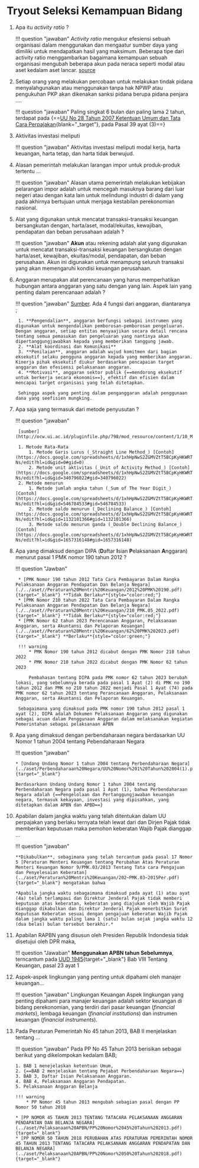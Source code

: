 #  Tryout Seleksi Kemampuan Bidang

1. Apa itu _activity ratio_ ?

    !!! question "jawaban"
        _Activity ratio_ mengukur efesiensi sebuah organisasi dalam menggunakan dan mengaatur sumber daya yang dimiliki untuk mendapatkan hasil yang maksimum. Beberapa tipe dari activity ratio menggambarkan bagaimana kemampuan sebuah organisasi mengubah beberapa akun pada neraca seperti modal atau aset kedalam aset lancar. [source](https://www.freshbooks.com/hub/accounting/types-of-activity-ratios#:~:text=Activity%20ratios%20measure%20the%20efficiency,assets%20into%20cash%20or%20sale.)

2. Setiap orang yang melakukan percobaan untuk melakukan tindak pidana menyalahgunakan atau menggunakan tanpa hak NPWP atau pengukuhan PKP akan dikenakan sanksi pidana berupa pidana penjara ....

    !!! question "jawaban"
        Paling singkat 6 bulan dan paling lama 2 tahun, terdapat pada {==[UU No 28 Tahun 2007 Ketentuan Umum dan Tata Cara Perpajakan](../aset/Perpajakan/UU%20Nomor%2028%20Tahun%202007.pdf){blank="_target"}, pada Pasal 39 ayat (3)==}

4. Aktivitas investasi meliputi 

    !!! question "jawaban"
        Aktivitas investasi meliputi modal kerja, harta keuangan, harta tetap, dan harta tidak berwujud.

5. Alasan pemerintah melakukan larangan impor untuk produk-produk tertentu ...

    !!! question "jawaban"
        Alasan utama pemerintah melakukan kebijakan pelarangan impor adalah untuk mencegah masuknya barang dari luar negeri atau dengan kata lain untuk melindungi industri di dalam yang pada akhirnya bertujuan untuk menjaga kestabilan perekonomian nasional.

6. Alat yang digunakan untuk mencatat transaksi-transaksi keuangan bersangkutan dengan, harta/aset, modal/ekuitas, kewajiban, pendapatan dan beban perusahaan adalah ?

    !!! question "jawaban"
        **Akun** atau rekening adalah alat yang digunakan untuk mencatat transaksi-transaksi keuangan bersangkutan dengan harta/aset, kewajiban, ekuitas/modal, pendapatan, dan beban perusahaan. Akun ini digunakan untuk menampung seluruh transaksi yang akan memengaruhi kondisi keuangan perusahaan.

7. Anggaran merupakan alat perencanaan yang harus memperhatikan hubungan antara anggaran yang satu dengan yang lain. Aspek lain yang penting dalam perencanaan adalah ?

    !!! question "jawaban"
        [Sumber](https://pustaka.ut.ac.id/lib/wp-content/uploads/pdfmk/EKAP4403-M1.pdf). Ada 4 fungsi dari anggaran, diantaranya ;

        1. **Pengendalian**, anggaran berfungsi sebagai instrumen yang digunakan untuk mengendalikan pemborosan-pemborosan pengeluaran. Dengan anggaran, setiap entitas menyaajikan secara detail rencana tentang semua pemasukan dan pengeluaran yang nantinya akan dipertanggungjawabkan kepada yang memberikan tanggung jawab.
        2. **Alat koordinasi dan Komunikasi**
        3. **Penilaian**, anggaran adalah wujud komitmen dari bagian eksekutif selaku pengguna anggaran kepada yang memberikan anggaran. Kinerja pihak eksekutif diukur berdasarkan pencapaian target anggaran dan efesiensi pelaksanaan anggaran.
        4. **Motivasi**, anggaran sektor publik {==mendorong eksekutif untuk berkerja secara ekonomis==}, efektif dan efisien dalam mencapai target organisasi yang telah ditetapkan.

        Sehingga aspek yang penting dalam penganggaran adalah penggunaan dana yang seefisien mungking.

8. Apa saja yang termasuk dari metode penyusutan ?

    !!! question "jawaban"

        [sumber](http://ocw.ui.ac.id/pluginfile.php/798/mod_resource/content/1/10_MateriTerbuka_Penyusutan.pdf)

        1. Metode Rata-Rata
            1. Metode Garis Lurus (_Straight Line Method_) [Contoh](https://docs.google.com/spreadsheets/d/1xhHpNwS2ZGMVZtT5BCpKyHKWRTteDWiAQLfpW_Zw-Ns/edit?hl=id&gid=0#gid=0)
            2. Metode unit aktivitas (_Unit of Activity Method_) [Contoh](https://docs.google.com/spreadsheets/d/1xhHpNwS2ZGMVZtT5BCpKyHKWRTteDWiAQLfpW_Zw-Ns/edit?hl=id&gid=340796022#gid=340796022)
        2. Metode menurun
            1. Metode jumlah angka tahun (_Sum of The Year Digit_) [Contoh](https://docs.google.com/spreadsheets/d/1xhHpNwS2ZGMVZtT5BCpKyHKWRTteDWiAQLfpW_Zw-Ns/edit?hl=id&gid=546784533#gid=546784533)
            2. Metode saldo menurun (_Declining Balance_) [Contoh](https://docs.google.com/spreadsheets/d/1xhHpNwS2ZGMVZtT5BCpKyHKWRTteDWiAQLfpW_Zw-Ns/edit?hl=id&gid=1132101366#gid=1132101366)
            3. Metode saldo menurun ganda (_Double Declining Balance_)[Contoh](https://docs.google.com/spreadsheets/d/1xhHpNwS2ZGMVZtT5BCpKyHKWRTteDWiAQLfpW_Zw-Ns/edit?hl=id&gid=1657316148#gid=1657316148)

9. Apa yang dimaksud dengan DIPA (**D**aftar **I**sian **P**elaksanaan **A**nggaran) menurut pasal 1 PMK nomor 190 tahun 2012 ?

    !!! question "Jawban"

        * [PMK Nomor 190 tahun 2012 Tata Cara Pembayaran Dalam Rangka Pelaksanaan Anggaran Pendapatan Dan Belanja Negara](./../aset//Peraturan%20Mentri%20Keuangan/2012%20PMK%20190.pdf){target="_blank"} **Tidak Berlaku**{style="color:red;"}
        * [PMK Nomor 210 tahun 2022 Tata Cara Pembayaran Dalam Rangka Pelaksanaan Anggaran Pendapatan Dan Belanja Negara](./../aset//Peraturan%20Mentri%20Keuangan/210_PMK.05_2022.pdf){target="_blank"} **Tidak Berlaku**{style="color:red;"}
        * [PMK Nomor 62 tahun 2023 Perencanaan Anggaran, Pelaksanaan Anggaran, serta Akuntansi dan Pelaporan Keuangan](./../aset//Peraturan%20Mentri%20Keuangan/62%20PMK%202023.pdf){target="_blank"} **Berlaku**{style="color:green;"}

        !!! warning
            * PMK Nomor 190 tahun 2012 dicabut dengan PMK Nomor 210 tahun 2022
            * PMK Nomor 210 tahun 2022 dicabut dengan PMK Nomor 62 tahun 2023

            Pembahasan tentang DIPA pada PMK nomor 62 tahun 2023 berubah lokasi, yang sebelumnya berada pada pasal 1 Ayat (2) di PMK no 190 tahun 2012 dan PMK no 210 tahun 2022 menjadi Pasal 1 Ayat (74) pada PMK nomor 62 tahun 2023 tentang Perancanaan Anggaran, Pelaksanaan Anggaran, serta Akuntansi dan Pelaporan Keuangan.

        Sebagaimana yang dimaksud pada PMK nomor 190 tahun 2012 pasal 1 ayat (2), DIPA adalah Dokumen Pelaksanaan Anggaran yang digunakan sebagai acuan dalam Penggunaan Anggaran dalam melaksanakan kegiatan Pemerintahan sebagai pelaksanaan APBN

10. Apa yang dimaksud dengan perbendaharaan negara berdasarkan UU Nomor 1 tahun 2004 tentang Pebendaharaan Negara 

    !!! question "jawaban"

        * [Undang Undang Nomor 1 tahun 2004 tentang Perbendaharaan Negara](../aset/Perbendaharaan%20Negara/UU%20Nomor%201%20Tahun%202004(1).pdf){target="_blank"}

        Berdasarkann Undang Undang Nomor 1 tahun 2004 tentang Perbendaharaan Negara pada pasal 1 Ayat (1), bahwa Perbendaharaan Negara adalah {==Pengelolaan dan Pertanggungjawaban keuangan negara, termasuk kekayaan, investasi yang dipisahkan, yang ditetapkan dalam APBN dan APBD==}


11. Apabilan dalam jangka waktu yang telah ditentukan dalam UU perpajakan yang berlaku ternyata telah lewat dari dan Dirjen Pajak tidak memberikan keputusan maka pemohon keberatan Wajib Pajak dianggap ...

    !!! question "jawaban"

        **Dikabulkan**, sebagimana yang telah tercantum pada pasal 17 Nomor 5 [Peraturan Menteri Keuangan tentang Perubahan Atas Peraturan Menteri Keuangan Nomor 9/PMK.03/2013 Tentang Tata cara Pengajuan dan Penyelesaian Keberatan](../aset/Peraturan%20Mentri%20Keuangan/202~PMK.03~2015Per.pdf){target="_blank"} mengatakan bahwa 
        
        *Apabila jangka waktu sebagaimana dimaksud pada ayat (1) atau ayat (4a) telah terlampaui dan Direktur Jenderal Pajak tidak memberi keputusan atas keberatan, keberatan yang diajukan oleh Wajib Pajak dianggap dikabulkan dan Direktur Jenderal Pajak menerbitkan Surat Keputusan Keberatan sesuai dengan pengajuan keberatan Wajib Pajak dalam jangka waktu paling lama 1 (satu) bulan sejak jangka waktu 12 (dua belas) bulan tersebut berakhir.*

12. Apabilan RAPBN yang disusun oleh Presiden Republik Indondesia tidak disetujui oleh DPR maka,

    !!! question "Jawaban"
        **Menggunakan APBN tahun Sebelumnya**, terncantum pada [UUD 1945](../aset/UUD-Nomor-Tahun-1945-UUD1945.pdf){target="_blank"} Bab VIII Tentang Keuangan, pasal 23 ayat 1

13. Aspek-aspek lingkungan yang penting untuk dipahami oleh manajer keuangan...

    !!! question "jawaban"
        Lingkungan Keuangan Aspek lingkungan yang penting dipahami para manajer keuangan adalah sektor keuangan di bidang perekonomian, yang terdiri dari pasar keuangan (*financial markets*), lembaga keuangan (*financial institutions*) dan instrumen keuangan (*financial instruments*).

14. Pada Peraturan Pemerintah No 45 tahun 2013, BAB II menjelaskan tentang ...

    !!! question "jawaban"
        Pada PP No 45 Tahun 2013 berisikan sebagai berikut yang dikelompokan kedalam BAB; 
        
        1. BAB 1 menejelaskan ketentuan Umum, 
        2. {==BAB 2 menjelaskan tentang Pejabat Perbendaharaan Negara==}
        3. BAB 3, Daftar Isian Pelaksanaan Anggaran.
        4. BAB 4, Pelaksanaan Anggaran Pendapatan.
        5. Pelaksanaan Anggaran Belanja

        !!! warning
            * PP Nomor 45 tahun 2013 mengubah sebagian pasal dengan PP Nomor 50 tahun 2018

        * [PP NOMOR 45 TAHUN 2013 TENTANG TATACARA PELAKSANAAN ANGGARAN PENDAPATAN DAN BELANJA NEGARA](../aset/Pelaksanaan%20APBN/PP%20Nomor%2045%20Tahun%202013.pdf){target="_blank"}
        * [PP NOMOR 50 TAHUN 2018 PERUBAHAN ATAS PERATURAN PEMERINTAH NOMOR 45 TAHUN 2013 TENTANG TATACARA PELAKSANAAN ANGGARAN PENDAPATAN DAN BELANJA NEGARA](../aset/Pelaksanaan%20APBN/PP%20Nomor%2050%20Tahun%202018.pdf){target="_blank"}